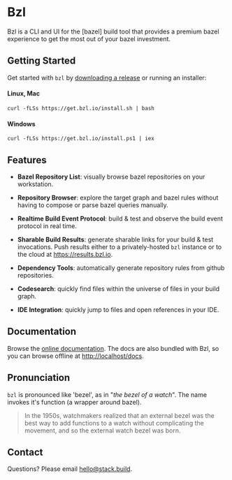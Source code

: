 # Bzl

Bzl is a CLI and UI for the [bazel] build tool that provides a premium bazel
experience to get the most out of your bazel investment.

## Getting Started

Get started with `bzl` by [downloading a release](/releases) or running an
installer:

#### Linux, Mac

```
curl -fLSs https://get.bzl.io/install.sh | bash
```

#### Windows

```
curl -fLSs https://get.bzl.io/install.ps1 | iex

```

## Features

- **Bazel Repository List**: visually browse bazel repositories on your
  workstation.

- **Repository Browser**: explore the target graph and bazel rules without
  having to compose or parse bazel queries manually.

- **Realtime Build Event Protocol**: build & test and observe the build event
  protocol in real time.

- **Sharable Build Results**: generate sharable links for your build & test
  invocations. Push results either to a privately-hosted `bzl` instance or to
  the cloud at <https://results.bzl.io>.

- **Dependency Tools**: automatically generate repository rules from github
  repositories.

- **Codesearch**: quickly find files within the universe of files in your build
  graph.

- **IDE Integration**: quickly jump to files and open references in your IDE.

## Documentation

Browse the [online documentation](https://build.bzl.io/bzl/docs). The docs are
also bundled with Bzl, so you can browse offline at <http://localhost/docs>.

## Pronunciation

`bzl` is pronounced like 'bezel', as in "_the bezel of a watch_". The name
invokes it's function (a wrapper around bazel).

> In the 1950s, watchmakers realized that an external bezel was the best way to
> add functions to a watch without complicating the movement, and so the
> external watch bezel was born.

## Contact

Questions? Please email <hello@stack.build>.
